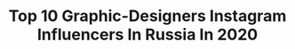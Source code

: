 ---
title: Top 10 Graphic-Designers Instagram Influencers In Russia In 2020
description: >-
  Find top graphic-designers Instagram influencers in Russia in 2020. Most popular hashtags: #artwork #drawing #love #sketchbook.
platform: Instagram
profiles:
  - username: "nick.yuryev"
    fullname: >-
      Nick
    location: "Russia"
    followers: 31039
    engagement: 712
    commentsToLikes: 0.031684
    id: ck5hmc2sdlor20i11b0enparj
    verified: false
    hashtags: "#brienzersee, #kleinescheidegg, #grindelwald, #raknye2020"
  - username: "kristina.kimi"
    fullname: >-
      KRISTINA KIMI 🇷🇺
    location: "Russia"
    followers: 18145
    engagement: 842
    commentsToLikes: 0.039039
    id: ck5zutk3m30iy0i14ylk1997e
    verified: false
    hashtags: "#vansdiy, #girlsshred, #handmade, #vanssnow"
  - username: "viktoriyabalkova"
    fullname: >-
      Viktoriya Balkova
    location: "Russia"
    followers: 26791
    engagement: 398
    commentsToLikes: 0.021490
    id: ck6tipoat16ib0j71ynh2zt5l
    verified: false
    hashtags: "#sudiomoments, #photography, #foodphotography, #loveletter"
  - username: "nekrasova_evgenia"
    fullname: >-
      Model & Designer In Barcelona
    location: "Russia"
    followers: 5728
    engagement: 591
    commentsToLikes: 0.029185
    id: ck6ui97yxdss70j71oxc9vrwp
    verified: false
    hashtags: "#christmasmanicure, #manicure"
  - username: "a_helga14"
    fullname: >-
      ↟Olga Petrova-Apostolova↟
    location: "Russia"
    followers: 5978
    engagement: 1017
    commentsToLikes: 0.031180
    id: ck5hsoc1wwxd90i11vl6yybay
    verified: false
    hashtags: "#leaveonlyleaves, #photorussia"
  - username: "parkol_design"
    fullname: >-
      Nick Senin
    location: "Russia"
    followers: 38828
    engagement: 404
    commentsToLikes: 0.019773
    id: ck5cfy3jxnt050i1143dperlf
    verified: false
    hashtags: "#leopard, #rainforest, #inspiration, #hippos"
  - username: "martynmarin"
    fullname: >-
      Marina Nikiforova
    location: "Russia"
    followers: 33875
    engagement: 354
    commentsToLikes: 0.013215
    id: ck13damar4hwa0i194oheg7un
    verified: false
    hashtags: "#draw, #sketch, #top, #usk"
  - username: "frm46"
    fullname: >-
      Evgeny Zubkov
    location: "Russia"
    followers: 25731
    engagement: 978
    commentsToLikes: 0.013490
    id: ck0u7dka24iwr0i198ix3n845
    verified: false
    hashtags: "#creatingfromhome, #artvsartist, #artvsartist2020"
  - username: "nat_purple"
    fullname: >-
      Natalie Purple
    location: "Russia"
    followers: 14605
    engagement: 411
    commentsToLikes: 0.017743
    id: ck8svvorfcvao0j78oql35jrm
    verified: false
    hashtags: "#mood, #palette"
  - username: "neven_invivo"
    fullname: >-
      Neven Živančević
    location: "Russia"
    followers: 34101
    engagement: 552
    commentsToLikes: 0.005454
    id: ck5qe3lmpyjwt0i11mm27t7bj
    verified: false
    hashtags: "#parnivaljak, #cover, #tbt, #godfather"
---